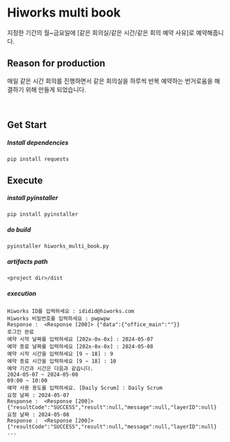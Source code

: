 # Hiworks multi book

지정한 기간의 월~금요일에 [같은 회의실/같은 시간/같은 회의 예약 사유]로 예약해줍니다.

## Reason for production

매일 같은 시간 회의를 진행하면서 같은 회의실을 하루씩 반복 예약하는 번거로움을 해결하기 위해 만들게 되었습니다.

<br/>

## Get Start

##### Install dependencies

```
pip install requests 
```

## Execute

##### install pyinstaller

```
pip install pyinstaller
```

##### do build

```
pyinstaller hiworks_multi_book.py
```

##### artifacts path

```
<project dir>/dist
```

##### execution

```shell
Hiworks ID를 입력하세요 : ididid@hiworks.com
Hiworks 비밀번호를 입력하세요 : pwpwpw
Response :  <Response [200]> {"data":{"office_main":""}}
로그인 완료
예약 시작 날짜를 입력하세요 [202x-0x-0x] : 2024-05-07
예약 종료 날짜를 입력하세요 [202x-0x-0x] : 2024-05-08
예약 시작 시간을 입력하세요 [9 ~ 18] : 9
예약 종료 시간을 입력하세요 [9 ~ 18] : 10
예약 기간과 시간은 다음과 같습니다. 
2024-05-07 ~ 2024-05-08
09:00 ~ 10:00
예약 사용 용도를 입력하세요. [Daily Scrum] : Daily Scrum
요청 날짜 : 2024-05-07
Response :  <Response [200]> {"resultCode":"SUCCESS","result":null,"message":null,"layerID":null}
요청 날짜 : 2024-05-08
Response :  <Response [200]> {"resultCode":"SUCCESS","result":null,"message":null,"layerID":null}
...
```
